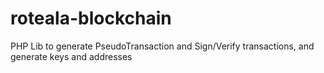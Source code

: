 # roteala-blockchain
PHP Lib to generate PseudoTransaction and Sign/Verify transactions, and generate keys and addresses
